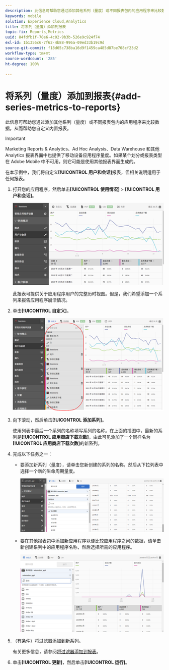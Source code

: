 ```yaml
---
description: 此信息可帮助您通过添加其他系列（量度）或不同报表包内的应用程序来比较数据，从而帮助您自定义内置报表。
keywords: mobile
solution: Experience Cloud,Analytics
title: 将系列（量度）添加到报表
topic-fix: Reports,Metrics
uuid: 84fdfb1f-70e6-4c02-9b3b-526e9c924f74
exl-id: 1b1356c6-7f62-4b88-996a-09ed33b19c9d
source-git-commit: f18d65c738ba16d9f1459ca485d87be708cf23d2
workflow-type: tm+mt
source-wordcount: '285'
ht-degree: 100%

---
```


# 将系列（量度）添加到报表{#add-series-metrics-to-reports}

此信息可帮助您通过添加其他系列（量度）或不同报表包内的应用程序来比较数据，从而帮助您自定义内置报表。

>[!IMPORTANT]
>
>Marketing Reports &amp; Analytics、Ad Hoc Analysis、Data Warehouse 和其他 Analytics 报表界面中也提供了移动设备应用程序量度。如果某个划分或报表类型在 Adobe Mobile 中不可用，则它可能是使用其他报表界面生成的。

在本示例中，我们将自定义&#x200B;**[!UICONTROL 用户和会话]**&#x200B;报表，但相关说明适用于任何报表。

1. 打开您的应用程序，然后单击&#x200B;**[!UICONTROL 使用情况]** > **[!UICONTROL 用户和会话]**。

   ![步骤结果](assets/customize1.png)

   此报表可提供关于应用程序用户的完整历时视图。但是，我们希望添加一个系列来报告应用程序崩溃情况。

1. 单击&#x200B;**[!UICONTROL 自定义]**。

   ![步骤结果](assets/customize2.png)

1. 向下滚动，然后单击&#x200B;**[!UICONTROL 添加系列]**。

   使用列表中最后一个系列的名称填写系列的名称。在上面的插图中，最新的系列是&#x200B;**[!UICONTROL 应用商店下载次数]**，由此可见添加了一个同样名为&#x200B;**[!UICONTROL 应用商店下载次数]**&#x200B;的新系列。

1. 完成以下任务之一：

   * 要添加新系列（量度），请单击您新创建的系列的名称，然后从下拉列表中选择一个新的生命周期量度。

      ![步骤结果](assets/add_series.png)

   * 要在其他报表包中添加新应用程序以便比较应用程序之间的数据，请单击新创建系列中的应用程序名称，然后选择所需的应用程序。

      ![](assets/add_series_app.png)

1. （有条件）将过滤器添加到新系列。

   有关更多信息，请参阅[将过滤器添加到报表](/help/using/usage/reports-customize/t-reports-customize.md)。
1. 单击&#x200B;**[!UICONTROL 更新]**，然后单击&#x200B;**[!UICONTROL 运行]**。
